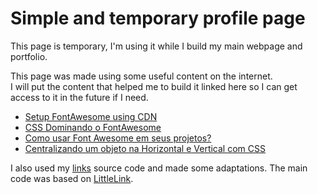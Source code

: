 # Simple and temporary profile page
This page is temporary, I'm using it while I build my main webpage and portfolio.  
  
This page was made using some useful content on the internet.  
I will put the content that helped me to build it linked here so I can get access to it in the future if I need.  
  
* [Setup FontAwesome using CDN](https://fontawesome.com/how-to-use/customizing-wordpress/snippets/setup-cdn-webfont)  
* [CSS Dominando o FontAwesome](https://www.treinaweb.com.br/blog/css-dominando-o-font-awesome/)  
* [Como usar Font Awesome em seus projetos?](https://blog.dankicode.com/como-usar-font-awesome/)  
* [Centralizando um objeto na Horizontal e Vertical com CSS](https://tableless.com.br/centralizando-um-objeto-na-horizontal-e-vertical-com-css/)  
  
I also used my [links](https://github.com/mayraamaral/links) source code and made some adaptations. The main code was based on [LittleLink](https://littlelink.io/).
